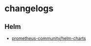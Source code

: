# changelogs
## Helm
- [prometheus-community/helm-charts](https://baprx.github.io/changelogs/helm/prometheus-community_helm-charts/)
